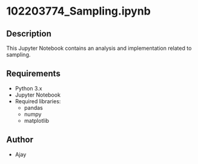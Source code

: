 # 102203774_Sampling.ipynb

## Description
This Jupyter Notebook contains an analysis and implementation related to sampling.

## Requirements
- Python 3.x
- Jupyter Notebook
- Required libraries:
  - pandas
  - numpy
  - matplotlib

## Author
- Ajay
